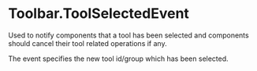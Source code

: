 # Toolbar.ToolSelectedEvent

Used to notify components that a tool has been selected and components should cancel their tool related operations if any.

The event specifies the new tool id/group which has been selected.